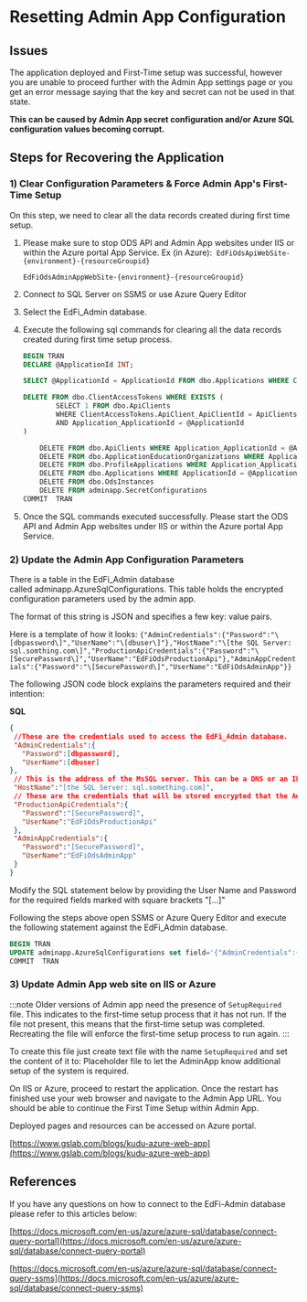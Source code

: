 # Resetting Admin App Configuration

## Issues

The application deployed and First-Time setup was successful, however you are unable to proceed further with the Admin App settings page or you get an error message saying that the key and secret can not be used in that state.

**This can be caused by Admin App secret configuration and/or Azure SQL configuration values becoming corrupt.**

## Steps for Recovering the Application

### 1) Clear Configuration Parameters & Force Admin App's First-Time Setup

On this step, we need to clear all the data records created during first time setup.

1. Please make sure to stop ODS API and Admin App websites under IIS or within the Azure portal App Service.
   Ex (in Azure):  `EdFiOdsApiWebSite-{environment}-{resourceGroupid}`

   `EdFiOdsAdminAppWebSite-{environment}-{resourceGroupid}`

2. Connect to SQL Server on SSMS or use Azure Query Editor

3. Select the EdFi\_Admin database.

4. Execute the following sql commands for clearing all the data records created during first time setup process.

   ```sql
   BEGIN TRAN
   DECLARE @ApplicationId INT;

   SELECT @ApplicationId = ApplicationId FROM dbo.Applications WHERE ClaimSetName = 'Ed-Fi ODS Admin App'

   DELETE FROM dbo.ClientAccessTokens WHERE EXISTS (
           SELECT 1 FROM dbo.ApiClients
           WHERE ClientAccessTokens.ApiClient_ApiClientId = ApiClients.ApiClientId
           AND Application_ApplicationId = @ApplicationId
   )

       DELETE FROM dbo.ApiClients WHERE Application_ApplicationId = @ApplicationId
       DELETE FROM dbo.ApplicationEducationOrganizations WHERE Application_ApplicationId = @ApplicationId
       DELETE FROM dbo.ProfileApplications WHERE Application_ApplicationId = @ApplicationId
       DELETE FROM dbo.Applications WHERE ApplicationId = @ApplicationId
       DELETE FROM dbo.OdsInstances
       DELETE FROM adminapp.SecretConfigurations
   COMMIT  TRAN
   ```

5. Once the SQL commands executed successfully. Please start the ODS API and Admin App websites under IIS or within the Azure portal App Service.

### 2) Update the Admin App Configuration Parameters

There is a table in the EdFi\_Admin database called adminapp.AzureSqlConfigurations. This table holds the encrypted configuration parameters used by the admin app.

The format of this string is JSON and specifies a few key: value pairs.

Here is a template of how it looks: `{"AdminCredentials":{"Password":"\[dbpassword\]","UserName":"\[dbuser\]"},"HostName":"\[the SQL Server: sql.somthing.com\]","ProductionApiCredentials":{"Password":"\[SecurePassword\]","UserName":"EdFiOdsProductionApi"},"AdminAppCredentials":{"Password":"\[SecurePassword\]","UserName":"EdFiOdsAdminApp"}}`

The following JSON code block explains the parameters required and their intention:

**SQL**

```json
{
 //These are the credentials used to access the EdFi_Admin database.
 "AdminCredentials":{
   "Password":[dbpassword],
   "UserName":[dbuser]
},
 // This is the address of the MsSQL server. This can be a DNS or an IP Address.
 "HostName":"[the SQL Server: sql.something.com]",
 // These are the credentials that will be stored encrypted that the Admin App will use to connect to the Ed-Fi ODS API
 "ProductionApiCredentials":{
   "Password":"[SecurePassword]",
   "UserName":"EdFiOdsProductionApi"
 },
 "AdminAppCredentials":{
   "Password":"[SecurePassword]",
   "UserName":"EdFiOdsAdminApp"
 }
}
```

Modify the SQL statement below by providing the User Name and Password for the required fields marked with square brackets "\[...\]"

Following the steps above open SSMS or Azure Query Editor and execute the following statement against the EdFi\_Admin database.

```sql
BEGIN TRAN
UPDATE adminapp.AzureSqlConfigurations set field='{"AdminCredentials":{"Password":"PW Specified in Deployment Script","UserName":"SERVER Master UN"},"HostName":"","ProductionApiCredentials":{"Password":"Enter PW","UserName":"EdFiOdsProductionApi"},"AdminAppCredentials":{"Password":"","UserName":"EdFiOdsAdminApp"}}' WHERE Id=1;
COMMIT  TRAN
```

### 3) Update Admin App web site on IIS or Azure

:::note
Older versions of Admin app need the presence of `SetupRequired` file. This indicates to the first-time setup process that it has not run. If the file not present, this means that the first-time setup was completed. Recreating the file will enforce the first-time setup process to run again.
:::

To create this file just create text file with the name `SetupRequired` and set the content of it to: Placeholder file to let the AdminApp know additional setup of the system is required.

On IIS or Azure, proceed to restart the application. Once the restart has finished use your web browser and navigate to the Admin App URL. You should be able to continue the First Time Setup within Admin App.

Deployed pages and resources can be accessed on Azure portal.

[https://www.gslab.com/blogs/kudu-azure-web-app](https://www.gslab.com/blogs/kudu-azure-web-app)

## References

If you have any questions on how to connect to the EdFi-Admin database please refer to this articles below:

[https://docs.microsoft.com/en-us/azure/azure-sql/database/connect-query-portal](https://docs.microsoft.com/en-us/azure/azure-sql/database/connect-query-portal)

[https://docs.microsoft.com/en-us/azure/azure-sql/database/connect-query-ssms](https://docs.microsoft.com/en-us/azure/azure-sql/database/connect-query-ssms)

